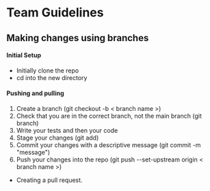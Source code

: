 # Team Guidelines

## Making changes using branches

#### Initial Setup
* Initially clone the repo
* cd into the new directory

#### Pushing and pulling
1. Create a branch (git checkout -b < branch name >)
2. Check that you are in the correct branch, not the main branch (git branch)
3. Write your tests and then your code
4. Stage your changes (git add)
5. Commit your changes with a descriptive message (git commit -m "message")
6. Push your changes into the repo (git push --set-upstream origin < branch name >)

* Creating a pull request.